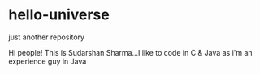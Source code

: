 # hello-universe
just another repository

Hi people!
This is Sudarshan Sharma...I like to code in C & Java as i'm an experience guy in Java
